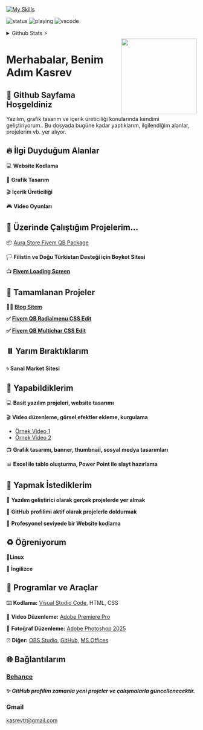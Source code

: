 [![My Skills](https://skillicons.dev/icons?i=html,css,lua,py,vscode,git,github,ae,pr,ps,blender,linux,ubuntu,windows,md,mysql,&perline=6)](https://skillicons.dev)

![status](https://nocache.advaith.workers.dev?url=https://img.shields.io/endpoint?url=https://dev.discordprofiles.me/api/badge/status/276544649148235776?simple=true)
![playing](https://nocache.advaith.workers.dev?url=https://img.shields.io/endpoint?url=https://dev.discordprofiles.me/api/badge/playing/276544649148235776)
![vscode](https://nocache.advaith.workers.dev?url=https://img.shields.io/endpoint?url=https://dev.discordprofiles.me/api/badge/vscode/276544649148235776)

<details>
  <summary>Github Stats ⚡</summary>
  
  <a href="#">![Github stats](https://github-readme-stats.vercel.app/api?username=kasrev&theme=blueberry&count_private=true&hide_border=true&line_height=20)</a>
  <a href="#">![Top Langs](https://github-readme-stats.vercel.app/api/top-langs/?username=kasrev&layout=compact&theme=blueberry&count_private=true&hide_border=true)</a>
</details>

<img src="https://avatars.githubusercontent.com/u/133913975?s=400&u=ece85bb9c977ffe3b060e02e6c869c23119e998d&v=4" width="200" height="200" align="right">

# Merhabalar, Benim Adım Kasrev
## 👋 Github Sayfama Hoşgeldiniz 
Yazılım, grafik tasarım ve içerik üreticiliği konularında kendimi geliştiriyorum.. Bu dosyada bugüne kadar yaptıklarım, ilgilendiğim alanlar, projelerim vb. yer alıyor.

## 🔥 İlgi Duyduğum Alanlar

 💻 **Website Kodlama**

 🎨 **Grafik Tasarım**

 🎬 **İçerik Üreticiliği**

 🎮 **Video Oyunları**

## 🔭 Üzerinde Çalıştığım Projelerim...

📦 [Aura Store Fivem QB Package](https://github.com/Kasrev/Aura-Store-Fivem-QB-Package)

🏳️ **Filistin ve Doğu Türkistan Desteği için Boykot Sitesi**

📺 [**Fivem Loading Screen**](https://aura-store-webstore.tebex.io/package/6994089)  

## 🔔 Tamamlanan Projeler

**🧑🏻 [Blog Sitem](https://github.com/Kasrev/My-blog-site)**

**✅ [Fivem QB Radialmenu CSS Edit](https://github.com/Kasrev/Fivem-QB-Radialmenu-CSS-Edit)**

**✅ [Fivem QB Multichar CSS Edit](https://github.com/Kasrev/Fivem-QB-Multicharacter-Black-CSS-Edit)**

## ⏸️ Yarım Bıraktıklarım

🌀 **Sanal Market Sitesi**

## 📝 Yapabildiklerim
💻 **Basit yazılım projeleri, website tasarımı**

🎬 **Video düzenleme, görsel efektler ekleme, kurgulama** 
- [Örnek Video 1](https://www.youtube.com/watch?v=2QVSI5UGIeY)
- [Örnek Video 2](https://www.youtube.com/watch?v=lieCOY8QVnI)  

📺 **Grafik tasarımı, banner, thumbnail, sosyal medya tasarımları** 

📊 **Excel ile tablo oluşturma, Power Point ile slayt hazırlama**

## 🎯 Yapmak İstediklerim 
📌 **Yazılım geliştirici olarak gerçek projelerde yer almak**

📌 **GitHub profilimi aktif olarak projelerle doldurmak**  

📌 **Profesyonel seviyede bir Website kodlama** 

## ♻️ Öğreniyorum

**🐧Linux**

**🏴 İngilizce**

## 🔗 Programlar ve Araçlar
⌨️ **Kodlama:** [Visual Studio Code](https://code.visualstudio.com), HTML, CSS 

🎥 **Video Düzenleme:** [Adobe Premiere Pro](https://www.adobe.com/tr/creativecloud.html?skwcid=AL!3085!3!760753543426!b!!g!!adobe&mv=search&mv2=paidsearch&sdid=D4P81NYZ&ef_id=Cj0KCQjw5JXFBhCrARIsAL1ckPvU7xn2rkXrH-Y2LEWJxvqdIJvbhd9QTPbdRmrTVGlN5SmSBkoIPXEaAhSEEALw_wcB:G:s&s_kwcid=AL!3085!3!760753543426!b!!g!!adobe!22726169465!182315965355&gad_source=1&gad_campaignid=22726169465&gclid=Cj0KCQjw5JXFBhCrARIsAL1ckPvU7xn2rkXrH-Y2LEWJxvqdIJvbhd9QTPbdRmrTVGlN5SmSBkoIPXEaAhSEEALw_wcB)

📸 **Fotoğraf Düzenleme:** [Adobe Photoshop 2025](https://www.adobe.com/tr/creativecloud.html?skwcid=AL!3085!3!760753543426!b!!g!!adobe&mv=search&mv2=paidsearch&sdid=D4P81NYZ&ef_id=Cj0KCQjw5JXFBhCrARIsAL1ckPvU7xn2rkXrH-Y2LEWJxvqdIJvbhd9QTPbdRmrTVGlN5SmSBkoIPXEaAhSEEALw_wcB:G:s&s_kwcid=AL!3085!3!760753543426!b!!g!!adobe!22726169465!182315965355&gad_source=1&gad_campaignid=22726169465&gclid=Cj0KCQjw5JXFBhCrARIsAL1ckPvU7xn2rkXrH-Y2LEWJxvqdIJvbhd9QTPbdRmrTVGlN5SmSBkoIPXEaAhSEEALw_wcB)

⏰ **Diğer:** [OBS Studio](https://obsproject.com/tr), [GitHub](https://github.com), [MS Offices](https://www.popai.pro/en/ai-presentation?utm_source=google&utm_medium=search&utm_campaign=tr&utm_id=ms&utm_term=brand&gad_source=1&gad_campaignid=22892112378&gclid=Cj0KCQjw5JXFBhCrARIsAL1ckPvBtOmoidYe_-dK_XQoDWAdvPANrsu6tCtbLOnyEfDXfRAw3GSnOlIaAuYIEALw_wcB) 

 ## 🌐 Bağlantılarım

 ### [Behance](https://www.behance.net/kasrev)

#### ✨ *GitHub profilim zamanla yeni projeler ve çalışmalarla güncellenecektir.*

 ### Gmail 
 kasrevtr@gmail.com

